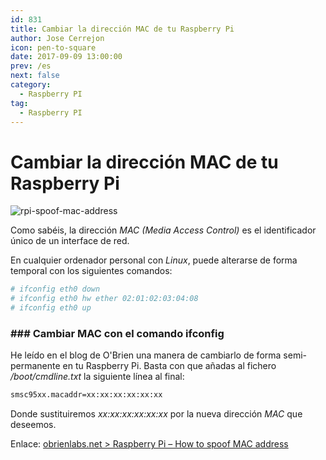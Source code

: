 ```yaml
---
id: 831
title: Cambiar la dirección MAC de tu Raspberry Pi
author: Jose Cerrejon
icon: pen-to-square
date: 2017-09-09 13:00:00
prev: /es
next: false
category:
  - Raspberry PI
tag:
  - Raspberry PI
---
```


# Cambiar la dirección MAC de tu Raspberry Pi

![rpi-spoof-mac-address](/images/2017/09/rpi-spoof-mac-address.png)

Como sabéis, la dirección *MAC (Media Access Control)* es el identificador único de un interface de red. 

En cualquier ordenador personal con *Linux*, puede alterarse de forma temporal con los siguientes comandos:

```bash
# ifconfig eth0 down
# ifconfig eth0 hw ether 02:01:02:03:04:08
# ifconfig eth0 up
```
### ###  Cambiar MAC con el comando ifconfig

He leído en el blog de O'Brien una manera de cambiarlo de forma semi-permanente en tu Raspberry Pi. Basta con que añadas al fichero */boot/cmdline.txt* la siguiente línea al final:

```bash
smsc95xx.macaddr=xx:xx:xx:xx:xx:xx
```

Donde sustituiremos *xx:xx:xx:xx:xx:xx* por la nueva dirección *MAC* que deseemos.

Enlace: [obrienlabs.net > Raspberry Pi – How to spoof MAC address](https://obrienlabs.net/raspberry-pi-spoof-mac-address/)